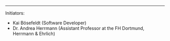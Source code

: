 ---
Initiators:

   * Kai Bösefeldt (Software Developer)
   * Dr. Andrea Herrmann (Assistant Professor at the FH Dortmund, Herrmann & Ehrlich)
